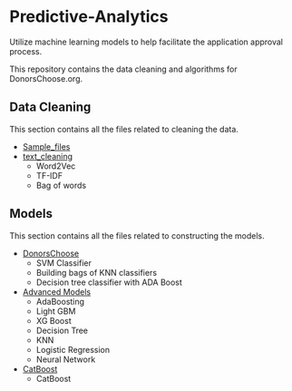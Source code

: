 # Predictive-Analytics

Utilize machine learning models to help facilitate the application approval process.

This repository contains the data cleaning and algorithms for DonorsChoose.org. 

## Data Cleaning

This section contains all the files related to cleaning the data.
- [Sample_files](https://www.kaggle.com/c/donorschoose-application-screening)
- [text_cleaning](text_cleaning/text.ipynb)
  - Word2Vec
  - TF-IDF
  - Bag of words

## Models

This section contains all the files related to constructing the models.
- [DonorsChoose](Models/DonorsChoose.ipynb)
  + SVM Classifier
  + Building bags of KNN classifiers
  + Decision tree classifier with ADA Boost
- [Advanced Models](Models/Advanced_models_from_significant_features.ipynb)
  + AdaBoosting
  + Light GBM
  + XG Boost
  + Decision Tree
  + KNN
  + Logistic Regression
  + Neural Network
- [CatBoost](Models/Catboost.ipynb)
  + CatBoost
